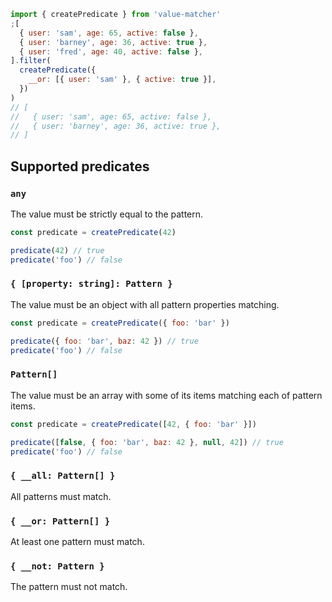 ```js
import { createPredicate } from 'value-matcher'
;[
  { user: 'sam', age: 65, active: false },
  { user: 'barney', age: 36, active: true },
  { user: 'fred', age: 40, active: false },
].filter(
  createPredicate({
    __or: [{ user: 'sam' }, { active: true }],
  })
)
// [
//   { user: 'sam', age: 65, active: false },
//   { user: 'barney', age: 36, active: true },
// ]
```

## Supported predicates

### `any`

The value must be strictly equal to the pattern.

```js
const predicate = createPredicate(42)

predicate(42) // true
predicate('foo') // false
```

### `{ [property: string]: Pattern }`

The value must be an object with all pattern properties matching.

```js
const predicate = createPredicate({ foo: 'bar' })

predicate({ foo: 'bar', baz: 42 }) // true
predicate('foo') // false
```

### `Pattern[]`

The value must be an array with some of its items matching each of pattern items.

```js
const predicate = createPredicate([42, { foo: 'bar' }])

predicate([false, { foo: 'bar', baz: 42 }, null, 42]) // true
predicate('foo') // false
```

### `{ __all: Pattern[] }`

All patterns must match.

### `{ __or: Pattern[] }`

At least one pattern must match.

### `{ __not: Pattern }`

The pattern must not match.
